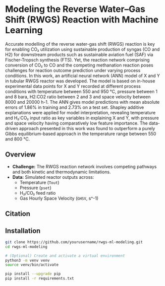# Modeling the Reverse Water–Gas Shift (RWGS) Reaction with Machine Learning

Accurate modelling of the reverse water-gas shift (RWGS) reaction is key for enabling CO₂ utilization using sustainable production of syngas (CO and H2) for downstream products such as sustainable aviation fuel (SAF) via Fischer-Tropsch synthesis (FTS). Yet, the reaction network comprising conversion of CO₂ to CO and the competing methanation reaction poses challenges for reaction outcome prediction under varying process conditions. In this work, an artificial neural network (ANN) model of X and Y in tubular RWGS reactor was developed. The model is based on in-house experimental data points for X and Y recorded at different process conditions with temperature between 550 and 950 °C, pressure between 1 and 8 bara, H2:CO2 ratio between 2 and 3 and space velocity between 8000 and 20000 h-1. The ANN gives model predictions with mean absolute errors of 1.86% in training and 2.73% on a test set.  Shapley additive explanations were applied for model interpretation, revealing temperature and H₂:CO₂ input ratio as key variables in explaining X and Y, with pressure and space velocity having comparatively low feature importance. The data-driven approach presented in this work was found to outperform a purely Gibbs equilibrium-based approach in the temperature range between 550 and 800 °C.
## Overview

- **Challenge:** The RWGS reaction network involves competing pathways and both kinetic and thermodynamic limitations.  
- **Data:** Simulated reactor outputs across:  
  - Temperature (`Tout`)  
  - Pressure (`pset`)  
  - H₂/CO₂ feed ratio  
  - Gas Hourly Space Velocity (`GHSV`, s^-1)  
 
## Citation


## Installation

```bash
git clone https://github.com/yourusername/rwgs-ml-modeling.git
cd rwgs-ml-modeling

# (Optional) Create and activate a virtual environment
python3 -m venv venv
source venv/bin/activate

pip install --upgrade pip
pip install -r requirements.txt


